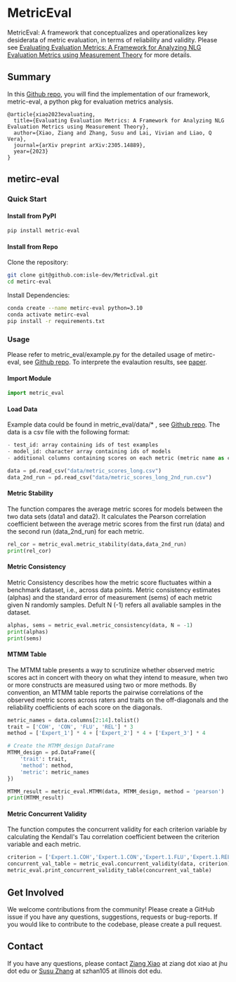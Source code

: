 # MetricEval
MetricEval: A framework that conceptualizes and operationalizes key desiderata of metric evaluation, in terms of reliability and validity. Please see [Evaluating Evaluation Metrics: A Framework for Analyzing NLG Evaluation Metrics using Measurement Theory](https://arxiv.org/abs/2305.14889) for more details. 

## Summary

In this [Github repo](https://github.com/isle-dev/MetricEval), you will find the implementation of our framework, metric-eval, a python pkg for evaluation metrics analysis.

```
@article{xiao2023evaluating,
  title={Evaluating Evaluation Metrics: A Framework for Analyzing NLG Evaluation Metrics using Measurement Theory},
  author={Xiao, Ziang and Zhang, Susu and Lai, Vivian and Liao, Q Vera},
  journal={arXiv preprint arXiv:2305.14889},
  year={2023}
}
```

## metirc-eval
### Quick Start

#### Install from PyPI
```bash
pip install metric-eval
```

#### Install from Repo
Clone the repository:
```bash
git clone git@github.com:isle-dev/MetricEval.git
cd metirc-eval
```

Install Dependencies:
```bash
conda create --name metirc-eval python=3.10
conda activate metirc-eval
pip install -r requirements.txt
```

### Usage
Please refer to metric_eval/example.py for the detailed usage of metirc-eval, see [Github repo](https://github.com/isle-dev/MetricEval). To interprete the evalaution results, see [paper](https://arxiv.org/abs/2305.14889).

#### Import Module
```python
import metric_eval
```

#### Load Data
Example data could be found in metric_eval/data/* , see [Github repo](https://github.com/isle-dev/MetricEval). The data is a csv file with the following format:
```python
- test_id: array containing ids of test examples
- model_id: character array containing ids of models
- additional columns containing scores on each metric (metric name as column name)
```

```python
data = pd.read_csv("data/metric_scores_long.csv")
data_2nd_run = pd.read_csv("data/metric_scores_long_2nd_run.csv")
```

#### Metric Stability
The function compares the average metric scores for models between the two data sets (data1 and data2). It calculates the Pearson correlation coefficient between the average metric scores from the first run (data) and the second run (data_2nd_run) for each metric.


```python
rel_cor = metric_eval.metric_stability(data,data_2nd_run)
print(rel_cor)
```

#### Metric Consistency
Metric Consistency describes how the metric score fluctuates within a benchmark dataset, i.e., across data points. Metric consistency estimates (alphas) and the standard error of measurement (sems) of each metric given N randomly samples. Defult N (-1) refers all avaliable samples in the dataset.

```python
alphas, sems = metric_eval.metric_consistency(data, N = -1)
print(alphas)
print(sems)
```

#### MTMM Table
The MTMM table presents a way to scrutinize whether observed metric scores act in concert with theory on what they intend to measure, when two or more constructs are measured using two or more methods. By convention, an MTMM table reports the pairwise correlations of the observed metric scores across raters and traits on the off-diagonals and the reliability coefficients of each score on the diagonals.

```python
metric_names = data.columns[2:14].tolist()
trait = ['COH', 'CON', 'FLU', 'REL'] * 3
method = ['Expert_1'] * 4 + ['Expert_2'] * 4 + ['Expert_3'] * 4

# Create the MTMM_design DataFrame
MTMM_design = pd.DataFrame({
    'trait': trait,
    'method': method,
    'metric': metric_names
})

MTMM_result = metric_eval.MTMM(data, MTMM_design, method = 'pearson')
print(MTMM_result)
```

#### Metric Concurrent Validity
The function computes the concurrent validity for each criterion variable by calculating the Kendall's Tau correlation coefficient between the criterion variable and each metric.
```python
criterion = ['Expert.1.COH','Expert.1.CON','Expert.1.FLU','Expert.1.REL']
concurrent_val_table = metric_eval.concurrent_validity(data, criterion)
metric_eval.print_concurrent_validity_table(concurrent_val_table)
```

## Get Involved
We welcome contributions from the community! Please create a GitHub issue if you have any questions, suggestions, requests or bug-reports. If you would like to contribute to the codebase, please create a pull request.

## Contact
If you have any questions, please contact [Ziang Xiao](https://www.ziangxiao.com/) at ziang dot xiao at jhu dot edu or [Susu Zhang](https://sites.google.com/view/susuzhang/) at szhan105 at illinois dot edu.